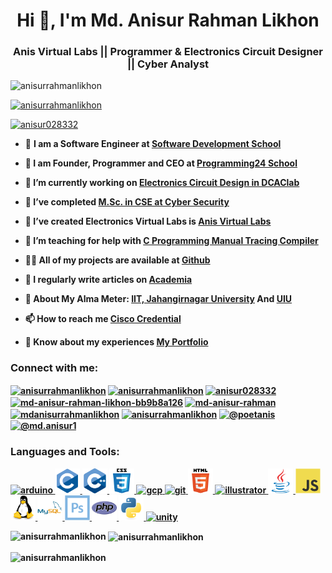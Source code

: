 <h1 align="center">Hi 👋, I'm Md. Anisur Rahman Likhon</h1>
<h3 align="center">Anis Virtual Labs || Programmer & Electronics Circuit Designer || Cyber Analyst</h3>

<p align="left"> <img src="https://komarev.com/ghpvc/?username=anisurrahmanlikhon&label=Profile%20views&color=0e75b6&style=flat" alt="anisurrahmanlikhon" /> </p>

<p align="left"> <a href="https://github.com/ryo-ma/github-profile-trophy"><img src="https://github-profile-trophy.vercel.app/?username=anisurrahmanlikhon" alt="anisurrahmanlikhon" /></a> </p>

<p align="left"> <a href="https://twitter.com/anisur028332" target="blank"><img src="https://img.shields.io/twitter/follow/anisur028332?logo=twitter&style=for-the-badge" alt="anisur028332" /></a> </p>

- 🔭 <b>I am a Software Engineer at </b> <a href="https://softdev.school.blog/about-me" target="blank"><b>Software Development School<b></a>

- 🔭 <b>I am Founder, Programmer and CEO at </b> <a href="https://programming24.school.blog/about-me" target="blank"><b>Programming24 School<b></a>

- 🔭 <b>I’m currently working on </b> <a href="https://dcaclab.com/users/28506/profile" target="blank"><b>Electronics Circuit Design in DCAClab<b></a>

- 🌱 I’ve completed <a href="https://cse.uiu.ac.bd/graduate-program/" target="blank"><b>M.Sc. in CSE at Cyber Security<b></a>

- 👯 I’ve created Electronics Virtual Labs is <a href="https://anis-vlabs.labsland.com/" target="blank"><b>Anis Virtual Labs<b></a>

- 🤝 I’m teaching for help with <a href="https://anisurrahmanlikhon.github.io/C-Programming-Manual-Tracing/" target="blank"><b>C Programming Manual Tracing Compiler<b></a>

- 👨‍💻 All of my projects are available at <a href="https://github.com/anisurrahmanlikhon/" target="blank"><b>Github<b></a>

- 📝 I regularly write articles on <a href="https://uiu-bd.academia.edu/MdAnisurRahman" target="blank"><b>Academia<b></a>

- 💬 About My Alma Meter: <a href="https://www.juniv.edu/institute/iit" target="blank"><b>IIT, Jahangirnagar University<b></a> And <a href="https://www.uiu.ac.bd/" target="blank"><b>UIU<b></a>

- 📫 How to reach me <a href="https://www.credly.com/users/md-anisur-rahman.eb73e6d4/badges" target="blank"><b>Cisco Credential<b></a>

- 📄 Know about my experiences <a href="https://poetanis.wixsite.com/md-anisur-rahman" target="blank"><b>My Portfolio<b></a>


<h3 align="left">Connect with me:</h3>
<p align="left">
<a href="https://codepen.io/anisurrahmanlikhon" target="blank"><img align="center" src="https://raw.githubusercontent.com/rahuldkjain/github-profile-readme-generator/master/src/images/icons/Social/codepen.svg" alt="anisurrahmanlikhon" height="30" width="40" /></a>
<a href="https://dev.to/anisurrahmanlikhon" target="blank"><img align="center" src="https://raw.githubusercontent.com/rahuldkjain/github-profile-readme-generator/master/src/images/icons/Social/devto.svg" alt="anisurrahmanlikhon" height="30" width="40" /></a>
<a href="https://twitter.com/anisur028332" target="blank"><img align="center" src="https://raw.githubusercontent.com/rahuldkjain/github-profile-readme-generator/master/src/images/icons/Social/twitter.svg" alt="anisur028332" height="30" width="40" /></a>
<a href="https://linkedin.com/in/md-anisur-rahman-likhon-bb9b8a126" target="blank"><img align="center" src="https://raw.githubusercontent.com/rahuldkjain/github-profile-readme-generator/master/src/images/icons/Social/linked-in-alt.svg" alt="md-anisur-rahman-likhon-bb9b8a126" height="30" width="40" /></a>
<a href="https://stackoverflow.com/users/14428928/md-anisur-rahman" target="blank"><img align="center" src="https://raw.githubusercontent.com/rahuldkjain/github-profile-readme-generator/master/src/images/icons/Social/stack-overflow.svg" alt="md-anisur-rahman" height="30" width="40" /></a>
<a href="https://kaggle.com/mdanisurrahmanlikhon" target="blank"><img align="center" src="https://raw.githubusercontent.com/rahuldkjain/github-profile-readme-generator/master/src/images/icons/Social/kaggle.svg" alt="mdanisurrahmanlikhon" height="30" width="40" /></a>
<a href="https://fb.com/anisurrahmanlikhon" target="blank"><img align="center" src="https://raw.githubusercontent.com/rahuldkjain/github-profile-readme-generator/master/src/images/icons/Social/facebook.svg" alt="anisurrahmanlikhon" height="30" width="40" /></a>
<a href="https://medium.com/@poetanis" target="blank"><img align="center" src="https://raw.githubusercontent.com/rahuldkjain/github-profile-readme-generator/master/src/images/icons/Social/medium.svg" alt="@poetanis" height="30" width="40" /></a>
<a href="https://www.hackerearth.com/@md.anisur1" target="blank"><img align="center" src="https://raw.githubusercontent.com/rahuldkjain/github-profile-readme-generator/master/src/images/icons/Social/hackerearth.svg" alt="@md.anisur1" height="30" width="40" /></a>
</p>

<h3 align="left">Languages and Tools:</h3>
<p align="left"> <a href="https://www.arduino.cc/" target="_blank" rel="noreferrer"> <img src="https://cdn.worldvectorlogo.com/logos/arduino-1.svg" alt="arduino" width="40" height="40"/> </a> <a href="https://www.cprogramming.com/" target="_blank" rel="noreferrer"> <img src="https://raw.githubusercontent.com/devicons/devicon/master/icons/c/c-original.svg" alt="c" width="40" height="40"/> </a> <a href="https://www.w3schools.com/cpp/" target="_blank" rel="noreferrer"> <img src="https://raw.githubusercontent.com/devicons/devicon/master/icons/cplusplus/cplusplus-original.svg" alt="cplusplus" width="40" height="40"/> </a> <a href="https://www.w3schools.com/css/" target="_blank" rel="noreferrer"> <img src="https://raw.githubusercontent.com/devicons/devicon/master/icons/css3/css3-original-wordmark.svg" alt="css3" width="40" height="40"/> </a> <a href="https://cloud.google.com" target="_blank" rel="noreferrer"> <img src="https://www.vectorlogo.zone/logos/google_cloud/google_cloud-icon.svg" alt="gcp" width="40" height="40"/> </a> <a href="https://git-scm.com/" target="_blank" rel="noreferrer"> <img src="https://www.vectorlogo.zone/logos/git-scm/git-scm-icon.svg" alt="git" width="40" height="40"/> </a> <a href="https://www.w3.org/html/" target="_blank" rel="noreferrer"> <img src="https://raw.githubusercontent.com/devicons/devicon/master/icons/html5/html5-original-wordmark.svg" alt="html5" width="40" height="40"/> </a> <a href="https://www.adobe.com/in/products/illustrator.html" target="_blank" rel="noreferrer"> <img src="https://www.vectorlogo.zone/logos/adobe_illustrator/adobe_illustrator-icon.svg" alt="illustrator" width="40" height="40"/> </a> <a href="https://www.java.com" target="_blank" rel="noreferrer"> <img src="https://raw.githubusercontent.com/devicons/devicon/master/icons/java/java-original.svg" alt="java" width="40" height="40"/> </a> <a href="https://developer.mozilla.org/en-US/docs/Web/JavaScript" target="_blank" rel="noreferrer"> <img src="https://raw.githubusercontent.com/devicons/devicon/master/icons/javascript/javascript-original.svg" alt="javascript" width="40" height="40"/> </a> <a href="https://www.linux.org/" target="_blank" rel="noreferrer"> <img src="https://raw.githubusercontent.com/devicons/devicon/master/icons/linux/linux-original.svg" alt="linux" width="40" height="40"/> </a> <a href="https://www.mysql.com/" target="_blank" rel="noreferrer"> <img src="https://raw.githubusercontent.com/devicons/devicon/master/icons/mysql/mysql-original-wordmark.svg" alt="mysql" width="40" height="40"/> </a> <a href="https://www.photoshop.com/en" target="_blank" rel="noreferrer"> <img src="https://raw.githubusercontent.com/devicons/devicon/master/icons/photoshop/photoshop-line.svg" alt="photoshop" width="40" height="40"/> </a> <a href="https://www.php.net" target="_blank" rel="noreferrer"> <img src="https://raw.githubusercontent.com/devicons/devicon/master/icons/php/php-original.svg" alt="php" width="40" height="40"/> </a> <a href="https://www.python.org" target="_blank" rel="noreferrer"> <img src="https://raw.githubusercontent.com/devicons/devicon/master/icons/python/python-original.svg" alt="python" width="40" height="40"/> </a> <a href="https://unity.com/" target="_blank" rel="noreferrer"> <img src="https://www.vectorlogo.zone/logos/unity3d/unity3d-icon.svg" alt="unity" width="40" height="40"/> </a> </p>

<p><img align="left" src="https://github-readme-stats.vercel.app/api/top-langs?username=anisurrahmanlikhon&show_icons=true&locale=en&layout=compact" alt="anisurrahmanlikhon" /></p>

<p>&nbsp;<img align="center" src="https://github-readme-stats.vercel.app/api?username=anisurrahmanlikhon&show_icons=true&locale=en" alt="anisurrahmanlikhon" /></p>

<p><img align="center" src="https://github-readme-streak-stats.herokuapp.com/?user=anisurrahmanlikhon&" alt="anisurrahmanlikhon" /></p>
